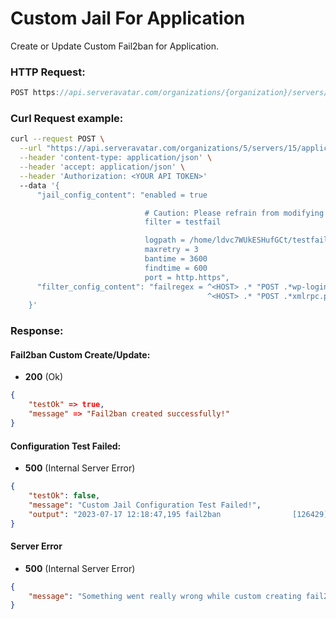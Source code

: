 # Custom Jail For Application

Create or Update Custom Fail2ban for Application.

### HTTP Request:

```js
POST https://api.serveravatar.com/organizations/{organization}/servers/{server}/applications/{application}/fail2ban/
```

### Curl Request example:

```sh
curl --request POST \
  --url "https://api.serveravatar.com/organizations/5/servers/15/applications/92/fail2ban" \
  --header 'content-type: application/json' \
  --header 'accept: application/json' \
  --header 'Authorization: <YOUR API TOKEN>'
  --data '{
      "jail_config_content": "enabled = true

                              # Caution: Please refrain from modifying this line as it could potentially lead to server instability.
                              filter = testfail

                              logpath = /home/ldvc7WUkESHufGCt/testfail/logs/access*log
                              maxretry = 3
                              bantime = 3600
                              findtime = 600
                              port = http.https",
      "filter_config_content": "failregex = ^<HOST> .* "POST .*wp-login.php
                                            ^<HOST> .* "POST .*xmlrpc.php"
    }'
```

### Response:

#### Fail2ban Custom Create/Update:

- __200__ (Ok)

```json
{
    "testOk" => true,
    "message" => "Fail2ban created successfully!"
}
```
#### Configuration Test Failed:
- __500__ (Internal Server Error)
```json
{
    "testOk": false,
    "message": "Custom Jail Configuration Test Failed!",
    "output": "2023-07-17 12:18:47,195 fail2ban                [126429]: ERROR   Failed during configuration: Source contains parsing errors: &#039;\/etc\/fail2ban\/jail.d\/testfail.conf&#039;\n\t[line 13]: &#039;dadadaw\\n&#039;\n2023-07-17 12:18:47,195 fail2ban                [126429]: ERROR   ERROR: test configuration failed\n"
}
```

#### Server Error
- __500__ (Internal Server Error)
```json
{
    "message": "Something went really wrong while custom creating fail2ban."
}
```
